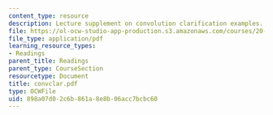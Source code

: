 ```yaml
---
content_type: resource
description: Lecture supplement on convolution clarification examples.
file: https://ol-ocw-studio-app-production.s3.amazonaws.com/courses/20-309-biological-engineering-ii-instrumentation-and-measurement-fall-2006/898a07d02c6b861a8e8b06acc7bcbc60_convclar.pdf
file_type: application/pdf
learning_resource_types:
- Readings
parent_title: Readings
parent_type: CourseSection
resourcetype: Document
title: convclar.pdf
type: OCWFile
uid: 898a07d0-2c6b-861a-8e8b-06acc7bcbc60
---
```

